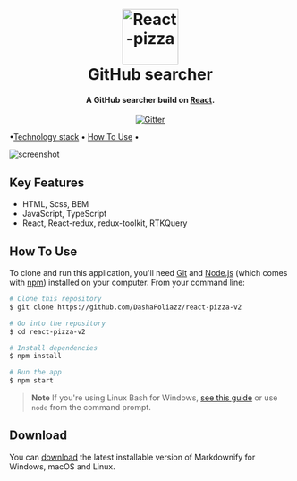 <h1 align="center">
  <br>
  <img src="./src/assets/images/pizza-logo.svg" alt="React-pizza" width="100">
  <br>
  GitHub searcher
  <br>
</h1>

<h4 align="center">A GitHub searcher build on <a href="https://reactjs.org/" target="_blank">React</a>.</h4>

<p align="center">
  <a href="https://dashapoliazz.github.io/react-pizza-v2/">
    <img src="https://img.shields.io/badge/demo-online-green.svg"
         alt="Gitter">
  </a>
  
</p>

<p align="center">
    
  •<a href="#key-features">Technology stack</a> •
  <a href="#how-to-use">How To Use</a> •
</p>

![screenshot](https://raw.githubusercontent.com/amitmerchant1990/electron-markdownify/master/app/img/markdownify.gif)

## Key Features

- HTML, Scss, BEM
- JavaScript, TypeScript
- React, React-redux, redux-toolkit, RTKQuery

## How To Use

To clone and run this application, you'll need [Git](https://git-scm.com) and [Node.js](https://nodejs.org/en/download/) (which comes with [npm](http://npmjs.com)) installed on your computer. From your command line:

```bash
# Clone this repository
$ git clone https://github.com/DashaPoliazz/react-pizza-v2

# Go into the repository
$ cd react-pizza-v2

# Install dependencies
$ npm install

# Run the app
$ npm start
```

> **Note**
> If you're using Linux Bash for Windows, [see this guide](https://www.howtogeek.com/261575/how-to-run-graphical-linux-desktop-applications-from-windows-10s-bash-shell/) or use `node` from the command prompt.

## Download

You can [download](https://github.com/DashaPoliazz/react-pizza-v2) the latest installable version of Markdownify for Windows, macOS and Linux.
